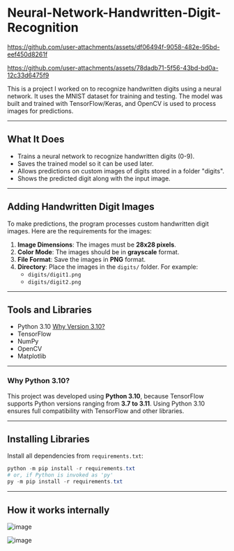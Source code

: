 # Neural-Network-Handwritten-Digit-Recognition


https://github.com/user-attachments/assets/df06494f-9058-482e-95bd-eef450d8261f


https://github.com/user-attachments/assets/78dadb71-5f56-43bd-bd0a-12c33d6475f9

This is a project I worked on to recognize handwritten digits using a neural network. It uses the MNIST dataset for training and testing. The model was built and trained with TensorFlow/Keras, and OpenCV is used to process images for predictions.

---

## What It Does
- Trains a neural network to recognize handwritten digits (0-9).
- Saves the trained model so it can be used later.
- Allows predictions on custom images of digits stored in a folder "digits".
- Shows the predicted digit along with the input image.

---

## Adding Handwritten Digit Images
To make predictions, the program processes custom handwritten digit images. Here are the requirements for the images:

1. **Image Dimensions**: The images must be **28x28 pixels**.
2. **Color Mode**: The images should be in **grayscale** format.
3. **File Format**: Save the images in **PNG** format.
4. **Directory**: Place the images in the `digits/` folder. For example:
   - `digits/digit1.png`
   - `digits/digit2.png`

---

## Tools and Libraries
- Python 3.10 [Why Version 3.10?](#why-python-310)
- TensorFlow
- NumPy
- OpenCV
- Matplotlib

---

### Why Python 3.10?
This project was developed using **Python 3.10**, because TensorFlow supports Python versions ranging from **3.7 to 3.11**. Using Python 3.10 ensures full compatibility with TensorFlow and other libraries.

---

## Installing Libraries
Install all dependencies from `requirements.txt`:
```powershell
python -m pip install -r requirements.txt
# or, if Python is invoked as 'py'
py -m pip install -r requirements.txt
```
---

## How it works internally

 ![image](https://github.com/user-attachments/assets/59431cd7-30ab-47bf-bd0b-05b4c3b4e0d7)

 ![image](https://github.com/user-attachments/assets/3654b9b0-cc2e-4b60-a524-503bd2eb51fb)


